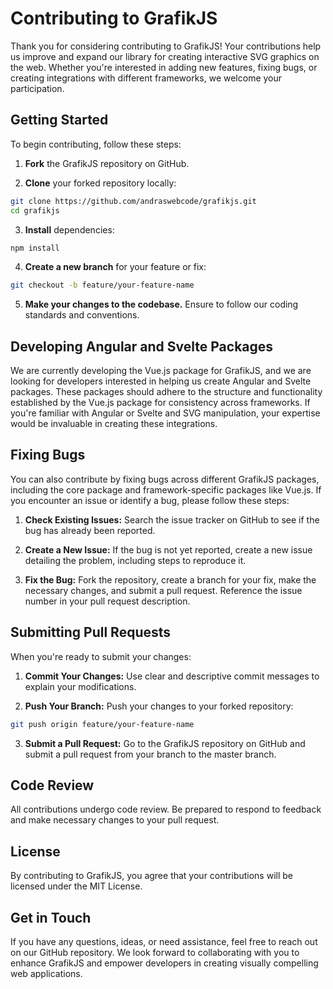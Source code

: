 # Contributing to GrafikJS

Thank you for considering contributing to GrafikJS! Your contributions help us improve and expand our library for creating interactive SVG graphics on the web. Whether you're interested in adding new features, fixing bugs, or creating integrations with different frameworks, we welcome your participation.

## Getting Started

To begin contributing, follow these steps:

1. **Fork** the GrafikJS repository on GitHub.

2. **Clone** your forked repository locally:

```bash
git clone https://github.com/andraswebcode/grafikjs.git
cd grafikjs
```

3. **Install** dependencies:

```bash
npm install
```

4. **Create a new branch** for your feature or fix:

```bash
git checkout -b feature/your-feature-name
```

5. **Make your changes to the codebase.** Ensure to follow our coding standards and conventions.

## Developing Angular and Svelte Packages

We are currently developing the Vue.js package for GrafikJS, and we are looking for developers interested in helping us create Angular and Svelte packages. These packages should adhere to the structure and functionality established by the Vue.js package for consistency across frameworks. If you're familiar with Angular or Svelte and SVG manipulation, your expertise would be invaluable in creating these integrations.

## Fixing Bugs

You can also contribute by fixing bugs across different GrafikJS packages, including the core package and framework-specific packages like Vue.js. If you encounter an issue or identify a bug, please follow these steps:

1. **Check Existing Issues:** Search the issue tracker on GitHub to see if the bug has already been reported.

2. **Create a New Issue:** If the bug is not yet reported, create a new issue detailing the problem, including steps to reproduce it.

3. **Fix the Bug:** Fork the repository, create a branch for your fix, make the necessary changes, and submit a pull request. Reference the issue number in your pull request description.

## Submitting Pull Requests

When you're ready to submit your changes:

1. **Commit Your Changes:** Use clear and descriptive commit messages to explain your modifications.

2. **Push Your Branch:** Push your changes to your forked repository:

```bash
git push origin feature/your-feature-name
```

3. **Submit a Pull Request:** Go to the GrafikJS repository on GitHub and submit a pull request from your branch to the master branch.

## Code Review

All contributions undergo code review. Be prepared to respond to feedback and make necessary changes to your pull request.

## License

By contributing to GrafikJS, you agree that your contributions will be licensed under the MIT License.

## Get in Touch

If you have any questions, ideas, or need assistance, feel free to reach out on our GitHub repository. We look forward to collaborating with you to enhance GrafikJS and empower developers in creating visually compelling web applications.
